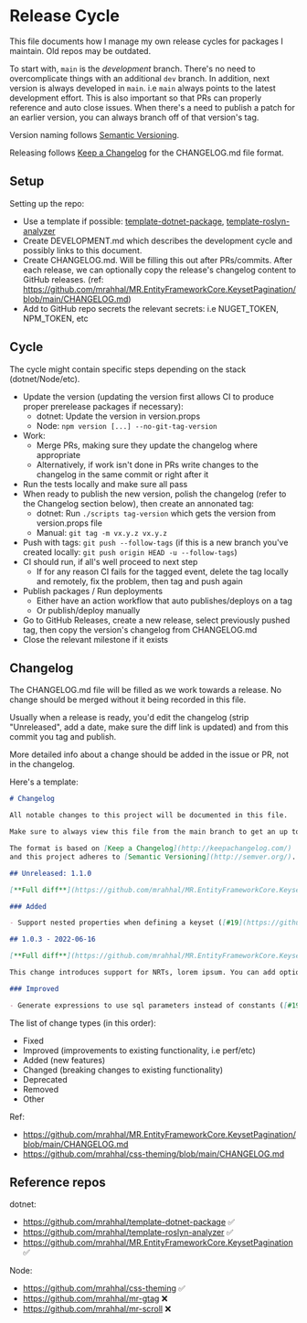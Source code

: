 # Release Cycle

This file documents how I manage my own release cycles for packages I maintain. Old repos may be outdated.

To start with, `main` is the _development_ branch. There's no need to overcomplicate things with an additional `dev` branch. In addition, next version is always developed in `main`. i.e `main` always points to the latest development effort. This is also important so that PRs can properly reference and auto close issues. When there's a need to publish a patch for an earlier version, you can always branch off of that version's tag.

Version naming follows [Semantic Versioning](https://semver.org/).

Releasing follows [Keep a Changelog](https://keepachangelog.com) for the CHANGELOG.md file format.

## Setup

Setting up the repo:

- Use a template if possible: [template-dotnet-package](https://github.com/mrahhal/template-dotnet-package), [template-roslyn-analyzer](https://github.com/mrahhal/template-roslyn-analyzer)
- Create DEVELOPMENT.md which describes the development cycle and possibly links to this document.
- Create CHANGELOG.md. Will be filling this out after PRs/commits. After each release, we can optionally copy the release's changelog content to GitHub releases. (ref: https://github.com/mrahhal/MR.EntityFrameworkCore.KeysetPagination/blob/main/CHANGELOG.md)
- Add to GitHub repo secrets the relevant secrets: i.e NUGET_TOKEN, NPM_TOKEN, etc

## Cycle

The cycle might contain specific steps depending on the stack (dotnet/Node/etc).

- Update the version (updating the version first allows CI to produce proper prerelease packages if necessary):
  - dotnet: Update the version in version.props
  - Node: `npm version [...] --no-git-tag-version`
- Work:
  - Merge PRs, making sure they update the changelog where appropriate
  - Alternatively, if work isn't done in PRs write changes to the changelog in the same commit or right after it
- Run the tests locally and make sure all pass
- When ready to publish the new version, polish the changelog (refer to the Changelog section below), then create an annonated tag:
  - dotnet: Run `./scripts tag-version` which gets the version from version.props file
  - Manual: `git tag -m vx.y.z vx.y.z`
- Push with tags: `git push --follow-tags` (if this is a new branch you've created locally: `git push origin HEAD -u --follow-tags`)
- CI should run, if all's well proceed to next step
  - If for any reason CI fails for the tagged event, delete the tag locally and remotely, fix the problem, then tag and push again
- Publish packages / Run deployments
  - Either have an action workflow that auto publishes/deploys on a tag
  - Or publish/deploy manually
- Go to GitHub Releases, create a new release, select previously pushed tag, then copy the version's changelog from CHANGELOG.md
- Close the relevant milestone if it exists

## Changelog

The CHANGELOG.md file will be filled as we work towards a release. No change should be merged without it being recorded in this file.

Usually when a release is ready, you'd edit the changelog (strip "Unreleased", add a date, make sure the diff link is updated) and from this commit you tag and publish.

More detailed info about a change should be added in the issue or PR, not in the changelog.

Here's a template:

```md
# Changelog

All notable changes to this project will be documented in this file.

Make sure to always view this file from the main branch to get an up to date changelog.

The format is based on [Keep a Changelog](http://keepachangelog.com/)
and this project adheres to [Semantic Versioning](http://semver.org/).

## Unreleased: 1.1.0

[**Full diff**](https://github.com/mrahhal/MR.EntityFrameworkCore.KeysetPagination/compare/v1.0.3...HEAD)

### Added

- Support nested properties when defining a keyset ([#19](https://github.com/mrahhal/MR.EntityFrameworkCore.KeysetPagination/pull/23) by [@mrahhal](https://github.com/mrahhal))

## 1.0.3 - 2022-06-16

[**Full diff**](https://github.com/mrahhal/MR.EntityFrameworkCore.KeysetPagination/compare/v1.0.2...v1.0.3)

This change introduces support for NRTs, lorem ipsum. You can add optional general text here.

### Improved

- Generate expressions to use sql parameters instead of constants ([#19](https://github.com/mrahhal/MR.EntityFrameworkCore.KeysetPagination/issues/19) by [@mrahhal](https://github.com/mrahhal))
```

The list of change types (in this order):

- Fixed
- Improved (improvements to existing functionality, i.e perf/etc)
- Added (new features)
- Changed (breaking changes to existing functionality)
- Deprecated
- Removed
- Other

Ref:

- https://github.com/mrahhal/MR.EntityFrameworkCore.KeysetPagination/blob/main/CHANGELOG.md
- https://github.com/mrahhal/css-theming/blob/main/CHANGELOG.md

## Reference repos

dotnet:

- https://github.com/mrahhal/template-dotnet-package ✅
- https://github.com/mrahhal/template-roslyn-analyzer ✅
- https://github.com/mrahhal/MR.EntityFrameworkCore.KeysetPagination ✅

Node:

- https://github.com/mrahhal/css-theming ✅
- https://github.com/mrahhal/mr-gtag ❌
- https://github.com/mrahhal/mr-scroll ❌
